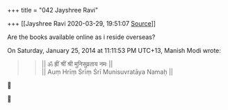 +++
title = "042 Jayshree Ravi"

+++
[[Jayshree Ravi	2020-03-29, 19:51:07 [Source](https://groups.google.com/g/samskrita/c/sahtf-i5c-E)]]



Are the books available online as i reside overseas?

  
  
On Saturday, January 25, 2014 at 11:11:53 PM UTC+13, Manish Modi wrote:

> 
> > 
> > 
> > 
> > 
> > 
> > 
> > \|\| ॐ ह्रीं श्रीं श्री मुनिसुव्रताय नमः \|\|  
> > \|\| Auṃ Hrīṃ Śrīṃ Śrī Munisuvratāya Namaḥ \|\|  
> >   
> > 
> > 
> > 
> > 
> > 
> > 
> > 






